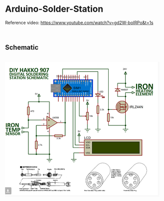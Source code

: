# Arduino-Solder-Station

Reference video: https://www.youtube.com/watch?v=gd2W-boIRPo&t=1s

&nbsp;
## Schematic
&nbsp;
![fränt](Schematics.PNG)

&nbsp;

